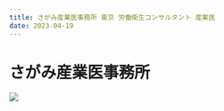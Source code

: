 ```yaml
---
title: さがみ産業医事務所 東京 労働衛生コンサルタント 産業医
date: 2023-04-19
---
```


# さがみ産業医事務所


![](https://images.unsplash.com/photo-1675162927643-1d5e22a48265?ixlib=rb-4.0.3&ixid=MnwxMjA3fDB8MHxwaG90by1wYWdlfHx8fGVufDB8fHx8&auto=format&fit=crop&w=1235&q=80)